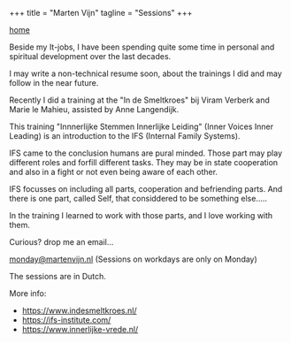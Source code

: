+++
title = "Marten Vijn"
tagline = "Sessions"
+++

[home](</>)


Beside my It-jobs, I have been spending quite some time in personal and spiritual development over the last decades.

I may write a non-technical resume soon, about the trainings I did and may follow in the near future. 

Recently I did a training at the "In de Smeltkroes" bij Viram Verberk and Marie le Mahieu, assisted by Anne Langendijk. 

This training "Innnerlijke Stemmen Innerlijke Leiding" (Inner Voices Inner Leading) is an introduction to the IFS (Internal Family Systems).

IFS came to the conclusion humans are pural minded. Those part may play different roles and forfill different tasks. They may be in state cooperation and also in a fight  or not even being aware of each other. 

IFS focusses on including all parts, cooperation and befriending parts. And there is one part, called Self, that considdered to be something else..... 


In the training I learned to work with those  parts, and I love working with them.

Curious?  drop me an email...  

monday@martenvijn.nl (Sessions on workdays are only on Monday)

The sessions are in Dutch. 


More info:

- https://www.indesmeltkroes.nl/
- https://ifs-institute.com/
- https://www.innerlijke-vrede.nl/
